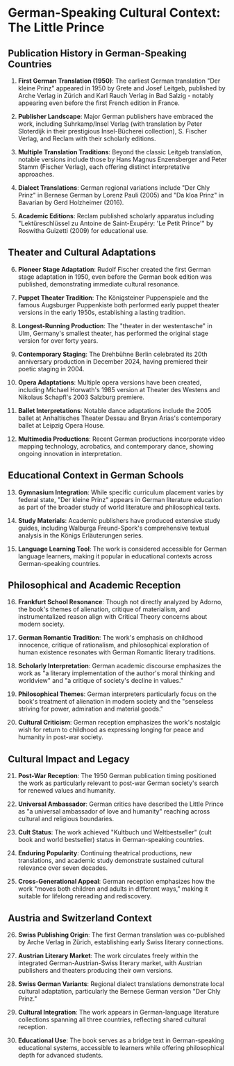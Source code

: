 # German-Speaking Cultural Context: The Little Prince

## Publication History in German-Speaking Countries

1. **First German Translation (1950)**: The earliest German translation "Der kleine Prinz" appeared in 1950 by Grete and Josef Leitgeb, published by Arche Verlag in Zürich and Karl Rauch Verlag in Bad Salzig - notably appearing even before the first French edition in France.

2. **Publisher Landscape**: Major German publishers have embraced the work, including Suhrkamp/Insel Verlag (with translation by Peter Sloterdijk in their prestigious Insel-Bücherei collection), S. Fischer Verlag, and Reclam with their scholarly editions.

3. **Multiple Translation Traditions**: Beyond the classic Leitgeb translation, notable versions include those by Hans Magnus Enzensberger and Peter Stamm (Fischer Verlag), each offering distinct interpretative approaches.

4. **Dialect Translations**: German regional variations include "Der Chly Prinz" in Bernese German by Lorenz Pauli (2005) and "Da kloa Prinz" in Bavarian by Gerd Holzheimer (2016).

5. **Academic Editions**: Reclam published scholarly apparatus including "Lektüreschlüssel zu Antoine de Saint-Exupéry: 'Le Petit Prince'" by Roswitha Guizetti (2009) for educational use.

## Theater and Cultural Adaptations

6. **Pioneer Stage Adaptation**: Rudolf Fischer created the first German stage adaptation in 1950, even before the German book edition was published, demonstrating immediate cultural resonance.

7. **Puppet Theater Tradition**: The Königsteiner Puppenspiele and the famous Augsburger Puppenkiste both performed early puppet theater versions in the early 1950s, establishing a lasting tradition.

8. **Longest-Running Production**: The "theater in der westentasche" in Ulm, Germany's smallest theater, has performed the original stage version for over forty years.

9. **Contemporary Staging**: The Drehbühne Berlin celebrated its 20th anniversary production in December 2024, having premiered their poetic staging in 2004.

10. **Opera Adaptations**: Multiple opera versions have been created, including Michael Horwath's 1985 version at Theater des Westens and Nikolaus Schapfl's 2003 Salzburg premiere.

11. **Ballet Interpretations**: Notable dance adaptations include the 2005 ballet at Anhaltisches Theater Dessau and Bryan Arias's contemporary ballet at Leipzig Opera House.

12. **Multimedia Productions**: Recent German productions incorporate video mapping technology, acrobatics, and contemporary dance, showing ongoing innovation in interpretation.

## Educational Context in German Schools

13. **Gymnasium Integration**: While specific curriculum placement varies by federal state, "Der kleine Prinz" appears in German literature education as part of the broader study of world literature and philosophical texts.

14. **Study Materials**: Academic publishers have produced extensive study guides, including Walburga Freund-Spork's comprehensive textual analysis in the Königs Erläuterungen series.

15. **Language Learning Tool**: The work is considered accessible for German language learners, making it popular in educational contexts across German-speaking countries.

## Philosophical and Academic Reception

16. **Frankfurt School Resonance**: Though not directly analyzed by Adorno, the book's themes of alienation, critique of materialism, and instrumentalized reason align with Critical Theory concerns about modern society.

17. **German Romantic Tradition**: The work's emphasis on childhood innocence, critique of rationalism, and philosophical exploration of human existence resonates with German Romantic literary traditions.

18. **Scholarly Interpretation**: German academic discourse emphasizes the work as "a literary implementation of the author's moral thinking and worldview" and "a critique of society's decline in values."

19. **Philosophical Themes**: German interpreters particularly focus on the book's treatment of alienation in modern society and the "senseless striving for power, admiration and material goods."

20. **Cultural Criticism**: German reception emphasizes the work's nostalgic wish for return to childhood as expressing longing for peace and humanity in post-war society.

## Cultural Impact and Legacy

21. **Post-War Reception**: The 1950 German publication timing positioned the work as particularly relevant to post-war German society's search for renewed values and humanity.

22. **Universal Ambassador**: German critics have described the Little Prince as "a universal ambassador of love and humanity" reaching across cultural and religious boundaries.

23. **Cult Status**: The work achieved "Kultbuch und Weltbestseller" (cult book and world bestseller) status in German-speaking countries.

24. **Enduring Popularity**: Continuing theatrical productions, new translations, and academic study demonstrate sustained cultural relevance over seven decades.

25. **Cross-Generational Appeal**: German reception emphasizes how the work "moves both children and adults in different ways," making it suitable for lifelong rereading and rediscovery.

## Austria and Switzerland Context

26. **Swiss Publishing Origin**: The first German translation was co-published by Arche Verlag in Zürich, establishing early Swiss literary connections.

27. **Austrian Literary Market**: The work circulates freely within the integrated German-Austrian-Swiss literary market, with Austrian publishers and theaters producing their own versions.

28. **Swiss German Variants**: Regional dialect translations demonstrate local cultural adaptation, particularly the Bernese German version "Der Chly Prinz."

29. **Cultural Integration**: The work appears in German-language literature collections spanning all three countries, reflecting shared cultural reception.

30. **Educational Use**: The book serves as a bridge text in German-speaking educational systems, accessible to learners while offering philosophical depth for advanced students.